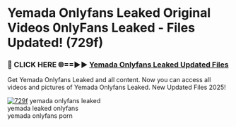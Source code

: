 # Yemada Onlyfans Leaked Original Videos 0nlyFans Leaked - Files Updated! (729f)

<h3>🔴 CLICK HERE 🌐==►► <a href="https://tinyurl.com/3hn5wdd3" rel="nofollow">Yemada Onlyfans Leaked Updated Files</a></h3>

Get Yemada Onlyfans Leaked and all content. Now you can access all videos and pictures of Yemada Onlyfans Leaked. New Updated Files 2025!

[![729f](https://i.imgur.com/4HnBqBT.gif)](https://tinyurl.com/3hn5wdd3)
yemada onlyfans leaked<br>
yemada leaked onlyfans<br>
yemada onlyfans porn
